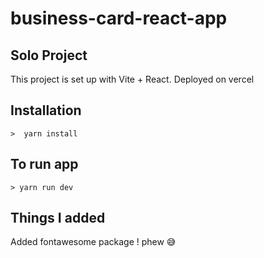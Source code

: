 # business-card-react-app

## Solo Project

This project is set up with Vite + React. Deployed on vercel

## Installation

``>  yarn install``

## To run app

``> yarn run dev``

## Things I added
Added fontawesome package ! phew 😅 
